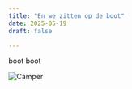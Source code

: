 ```yaml
---
title: "En we zitten op de boot"
date: 2025-05-19
draft: false

---
```

boot boot

![Camper](/images/camper.jpg)


